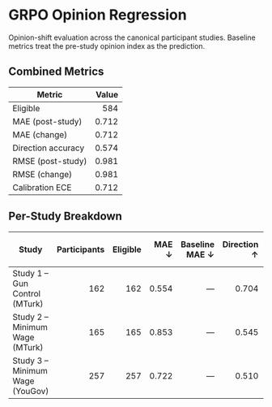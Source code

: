 # GRPO Opinion Regression

Opinion-shift evaluation across the canonical participant studies. Baseline metrics treat the pre-study opinion index as the prediction.

## Combined Metrics

| Metric | Value |
| --- | ---: |
| Eligible | 584 |
| MAE (post-study) | 0.712 |
| MAE (change) | 0.712 |
| Direction accuracy | 0.574 |
| RMSE (post-study) | 0.981 |
| RMSE (change) | 0.981 |
| Calibration ECE | 0.712 |

## Per-Study Breakdown

| Study | Participants | Eligible | MAE ↓ | Baseline MAE ↓ | Direction ↑ | Baseline Direction ↑ |
| --- | ---: | ---: | ---: | ---: | ---: | ---: |
| Study 1 – Gun Control (MTurk) | 162 | 162 | 0.554 | — | 0.704 | 0.074 |
| Study 2 – Minimum Wage (MTurk) | 165 | 165 | 0.853 | — | 0.545 | 0.061 |
| Study 3 – Minimum Wage (YouGov) | 257 | 257 | 0.722 | — | 0.510 | 0.058 |
